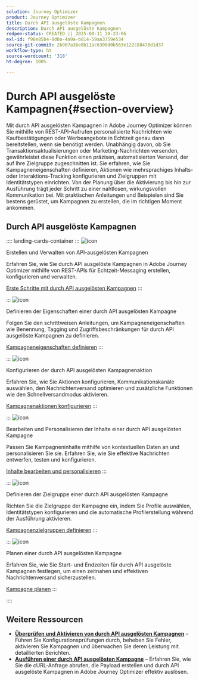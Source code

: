 ```yaml
---
solution: Journey Optimizer
product: Journey Optimizer
title: Durch API ausgelöste Kampagnen
description: Durch API ausgelöste Kampagnen
redpen-status: CREATED_||_2025-08-11_20-23-06
exl-id: f98e85b4-8d8a-4a9a-b814-59aa3759e534
source-git-commit: 2b907a3be8b11ac6308d0b563e122c88478d1d37
workflow-type: ht
source-wordcount: '318'
ht-degree: 100%

---
```


# Durch API ausgelöste Kampagnen{#section-overview}

Mit durch API ausgelösten Kampagnen in Adobe Journey Optimizer können Sie mithilfe von REST-API-Aufrufen personalisierte Nachrichten wie Kaufbestätigungen oder Werbeangebote in Echtzeit genau dann bereitstellen, wenn sie benötigt werden. Unabhängig davon, ob Sie Transaktionsaktualisierungen oder Marketing-Nachrichten versenden, gewährleistet diese Funktion einen präzisen, automatisierten Versand, der auf Ihre Zielgruppe zugeschnitten ist. Sie erfahren, wie Sie Kampagneneigenschaften definieren, Aktionen wie mehrsprachiges Inhalts- oder Interaktions-Tracking konfigurieren und Zielgruppen mit Identitätstypen einrichten. Von der Planung über die Aktivierung bis hin zur Ausführung trägt jeder Schritt zu einer nahtlosen, wirkungsvollen Kommunikation bei. Mit praktischen Anleitungen und Beispielen sind Sie bestens gerüstet, um Kampagnen zu erstellen, die im richtigen Moment ankommen.

## Durch API ausgelöste Kampagnen

:::: landing-cards-container
:::
![icon](https://cdn.experienceleague.adobe.com/icons/circle-play.svg?lang=de)

Erstellen und Verwalten von API-ausgelösten Kampagnen

Erfahren Sie, wie Sie durch API ausgelöste Kampagnen in Adobe Journey Optimizer mithilfe von REST-APIs für Echtzeit-Messaging erstellen, konfigurieren und verwalten.

[Erste Schritte mit durch API ausgelösten Kampagnen](../using/campaigns/api-triggered-campaigns.md)
:::

:::
![icon](https://cdn.experienceleague.adobe.com/icons/list-check.svg?lang=de)

Definieren der Eigenschaften einer durch API ausgelösten Kampagne

Folgen Sie den schrittweisen Anleitungen, um Kampagneneigenschaften wie Benennung, Tagging und Zugriffsbeschränkungen für durch API ausgelöste Kampagnen zu definieren.

[Kampagneneigenschaften definieren](../using/campaigns/api-triggered-campaign-properties.md)
:::

:::
![icon](https://cdn.experienceleague.adobe.com/icons/gear.svg?lang=de)

Konfigurieren der durch API ausgelösten Kampagnenaktion

Erfahren Sie, wie Sie Aktionen konfigurieren, Kommunikationskanäle auswählen, den Nachrichtenversand optimieren und zusätzliche Funktionen wie den Schnellversandmodus aktivieren.

[Kampagnenaktionen konfigurieren](../using/campaigns/api-triggered-campaign-action.md)
:::

:::
![icon](https://cdn.experienceleague.adobe.com/icons/bullseye.svg?lang=de)

Bearbeiten und Personalisieren der Inhalte einer durch API ausgelösten Kampagne

Passen Sie Kampagneninhalte mithilfe von kontextuellen Daten an und personalisieren Sie sie. Erfahren Sie, wie Sie effektive Nachrichten entwerfen, testen und konfigurieren.

[Inhalte bearbeiten und personalisieren](../using/campaigns/api-triggered-campaign-content.md)
:::

:::
![icon](https://cdn.experienceleague.adobe.com/icons/users.svg?lang=de)

Definieren der Zielgruppe einer durch API ausgelösten Kampagne

Richten Sie die Zielgruppe der Kampagne ein, indem Sie Profile auswählen, Identitätstypen konfigurieren und die automatische Profilerstellung während der Ausführung aktivieren.

[Kampagnenzielgruppen definieren](../using/campaigns/api-triggered-campaign-audience.md)
:::

:::
![icon](https://cdn.experienceleague.adobe.com/icons/clock.svg?lang=de)

Planen einer durch API ausgelösten Kampagne

Erfahren Sie, wie Sie Start- und Endzeiten für durch API ausgelöste Kampagnen festlegen, um einen zeitnahen und effektiven Nachrichtenversand sicherzustellen.

[Kampagne planen](../using/campaigns/api-triggered-campaign-schedule.md)
:::

::::


## Weitere Ressourcen

- **[Überprüfen und Aktivieren von durch API ausgelösten Kampagnen](../using/campaigns/review-activate-api-triggered-campaign.md)** – Führen Sie Konfigurationsprüfungen durch, beheben Sie Fehler, aktivieren Sie Kampagnen und überwachen Sie deren Leistung mit detaillierten Berichten.
- **[Ausführen einer durch API ausgelösten Kampagne](../using/campaigns/trigger-campaigns.md)** – Erfahren Sie, wie Sie die cURL-Anfrage abrufen, die Payload erstellen und durch API ausgelöste Kampagnen in Adobe Journey Optimizer effektiv auslösen.
